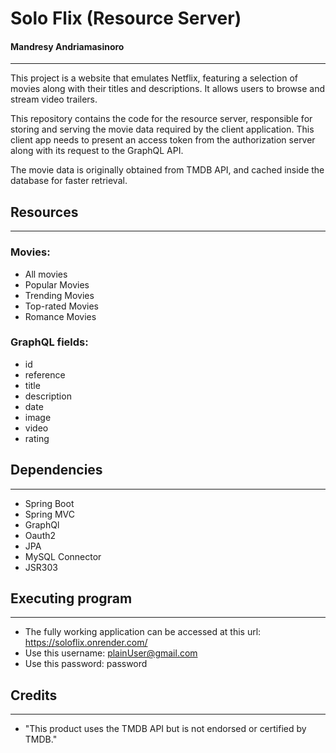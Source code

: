 # Solo Flix (Resource Server)
#### Mandresy Andriamasinoro

---
This project is a website that emulates Netflix, featuring a selection of movies along with their titles and descriptions. It allows users to browse and stream video trailers.

This repository contains the code for the resource server, responsible for storing and serving the movie data required by the client application. 
This client app needs to present an access token from the authorization server along with its request to the GraphQL API.

The movie data is originally obtained from TMDB API, and cached inside the database for faster retrieval.

## Resources

---
### Movies:
* All movies
* Popular Movies
* Trending Movies
* Top-rated Movies
* Romance Movies

### GraphQL fields:
* id
* reference
* title
* description
* date
* image
* video
* rating


## Dependencies

---
* Spring Boot
* Spring MVC
* GraphQl
* Oauth2
* JPA
* MySQL Connector
* JSR303

## Executing program

---
* The fully working application can be accessed at this url: https://soloflix.onrender.com/
* Use this username: plainUser@gmail.com
* Use this password: password


## Credits

---

* "This product uses the TMDB API but is not endorsed or certified by TMDB."